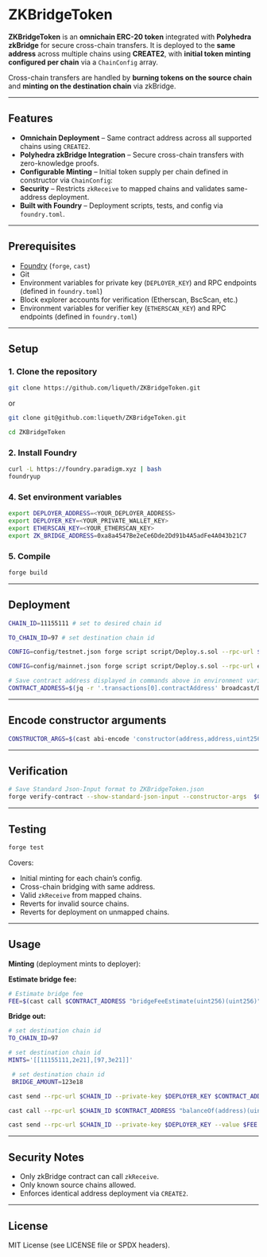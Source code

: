 # ZKBridgeToken

**ZKBridgeToken** is an **omnichain ERC-20 token** integrated with **Polyhedra zkBridge** for secure cross-chain transfers.
It is deployed to the **same address** across multiple chains using **CREATE2**, with **initial token minting configured per chain** via a `ChainConfig` array.

Cross-chain transfers are handled by **burning tokens on the source chain** and **minting on the destination chain** via zkBridge.

---

## Features

* **Omnichain Deployment** – Same contract address across all supported chains using `CREATE2`.
* **Polyhedra zkBridge Integration** – Secure cross-chain transfers with zero-knowledge proofs.
* **Configurable Minting** – Initial token supply per chain defined in constructor via `ChainConfig`:
* **Security** – Restricts `zkReceive` to mapped chains and validates same-address deployment.
* **Built with Foundry** – Deployment scripts, tests, and config via `foundry.toml`.

---

## Prerequisites

* [Foundry](https://book.getfoundry.sh/) (`forge`, `cast`)
* Git
* Environment variables for private key (`DEPLOYER_KEY`) and RPC endpoints (defined in `foundry.toml`)
* Block explorer accounts for verification (Etherscan, BscScan, etc.)
* Environment variables for verifier key (`ETHERSCAN_KEY`) and RPC endpoints (defined in `foundry.toml`)

---

## Setup

### 1. Clone the repository

```bash
git clone https://github.com/liqueth/ZKBridgeToken.git
```

or

```bash
git clone git@github.com:liqueth/ZKBridgeToken.git
```

```bash
cd ZKBridgeToken
```

### 2. Install Foundry

```bash
curl -L https://foundry.paradigm.xyz | bash
foundryup
```

### 4. Set environment variables

```bash
export DEPLOYER_ADDRESS=<YOUR_DEPLOYER_ADDRESS>
export DEPLOYER_KEY=<YOUR_PRIVATE_WALLET_KEY>
export ETHERSCAN_KEY=<YOUR_ETHERSCAN_KEY>
export ZK_BRIDGE_ADDRESS=0xa8a4547Be2eCe6Dde2Dd91b4A5adFe4A043b21C7
```

### 5. Compile

```bash
forge build
```

---

## Deployment


```bash
CHAIN_ID=11155111 # set to desired chain id 
```

```bash
TO_CHAIN_ID=97 # set destination chain id 
```

```bash
CONFIG=config/testnet.json forge script script/Deploy.s.sol --rpc-url $CHAIN_ID --private-key $DEPLOYER_KEY --broadcast # Testnets
```

```bash
CONFIG=config/mainnet.json forge script script/Deploy.s.sol --rpc-url eth --private-key $DEPLOYER_KEY --broadcast # Mainnets
```

```bash
# Save contract address displayed in commands above in environment variable
CONTRACT_ADDRESS=$(jq -r '.transactions[0].contractAddress' broadcast/Deploy.s.sol/$CHAIN_ID/run-latest.json)
```

---

## Encode constructor arguments

```bash
CONSTRUCTOR_ARGS=$(cast abi-encode 'constructor(address,address,uint256[][])' $DEPLOYER_ADDRESS $(jq -r '.transactions[0].arguments[]' broadcast/Deploy.s.sol/$CHAIN_ID/run-latest.json | tr -d ' '))
```

---

## Verification

```bash
# Save Standard Json-Input format to ZKBridgeToken.json
forge verify-contract --show-standard-json-input --constructor-args  $CONSTRUCTOR_ARGS $CONTRACT_ADDRESS src/ZKBridgeToken.sol:ZKBridgeToken > ZKBridgeToken.json
```

---

## Testing

```bash
forge test
```

Covers:

* Initial minting for each chain’s config.
* Cross-chain bridging with same address.
* Valid `zkReceive` from mapped chains.
* Reverts for invalid source chains.
* Reverts for deployment on unmapped chains.

---

## Usage

**Minting** (deployment mints to deployer):

**Estimate bridge fee:**

```bash
# Estimate bridge fee
FEE=$(cast call $CONTRACT_ADDRESS "bridgeFeeEstimate(uint256)(uint256)" $TO_CHAIN_ID --rpc-url $CHAIN_ID); echo $FEE
```

**Bridge out:**

```bash
# set destination chain id
TO_CHAIN_ID=97 
```

```bash
# set destination chain id
MINTS='[[11155111,2e21],[97,3e21]]'
```

```bash
 # set destination chain id
 BRIDGE_AMOUNT=123e18 
```

```bash
cast send --rpc-url $CHAIN_ID --private-key $DEPLOYER_KEY $CONTRACT_ADDRESS "clone(address,string,string,uint256[][])" $DEPLOYER_ADDRESS "Bridge Clone" "BCLN" $MINTS
```

```bash
cast call --rpc-url $CHAIN_ID $CONTRACT_ADDRESS "balanceOf(address)(uint256)" $DEPLOYER_ADDRESS
```

```bash
cast send --rpc-url $CHAIN_ID --private-key $DEPLOYER_KEY --value $FEE $CONTRACT_ADDRESS "bridge(uint256,uint256)" $TO_CHAIN_ID $BRIDGE_AMOUNT
```

---

## Security Notes

* Only zkBridge contract can call `zkReceive`.
* Only known source chains allowed.
* Enforces identical address deployment via `CREATE2`.

---

## License

MIT License (see LICENSE file or SPDX headers).
